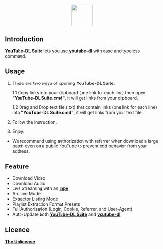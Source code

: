 <p align="center">
  <img height="70" src="https://minormole.github.io/YouTube-DL-Suite/img/logo.png">
</p>

## Introduction

[**YouTube-DL Suite**](https://github.com/MinorMole/YouTube-DL-Suite/releases/latest) lets you use [**youtube-dl**](https://youtube-dl.org) with ease and typeless command.

## Usage

1. There are two ways of opening **YouTube-DL Suite**.
  
    1.1 Copy links into your clipboard (one link for each line) then open **"YouTube-DL Suite.cmd"**, it will get links from your clipboard.
    
    1.2 Drag and Drop text file (.txt) that contain links (one link for each line) into **"YouTube-DL Suite.cmd"**, it will get links from your text file.

2. Follow the instruction.

3. Enjoy.

- We recommend using authorization with referrer when download a large batch even on a public YouTube to prevent odd behavior from your address.

## Feature

- Download Video
- Download Audio
- Live Streaming with an [**mpv**](https://mpv.io)
- Archive Mode
- Extractor Listing Mode
- Playlist Extraction Format Presets
- Full Authorization (Login, Cookie, Referrer, and User-Agent)
- Auto-Update both [**YouTube-DL Suite**](https://github.com/MinorMole/YouTube-DL-Suite/releases/latest) and [**youtube-dl**](https://youtube-dl.org)

## Licence

[**The Unlicense**](https://github.com/MinorMole/YouTube-DL-Suite/blob/master/LICENSE).

